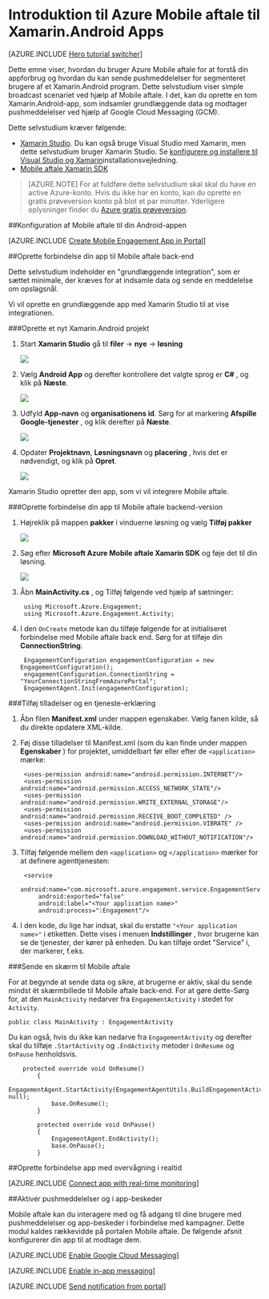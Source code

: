 <properties
    pageTitle="Introduktion til Azure Mobile aftale for Xamarin.Android"
    description="Lær at bruge Azure Mobile aftale med analyser og Push-beskeder til Xamarin.Android Apps."
    services="mobile-engagement"
    documentationCenter="xamarin"
    authors="piyushjo"
    manager="erikre"
    editor="" />

<tags
    ms.service="mobile-engagement"
    ms.workload="mobile"
    ms.tgt_pltfrm="mobile-xamarin-android"
    ms.devlang="dotnet"
    ms.topic="hero-article"
    ms.date="06/16/2016"
    ms.author="piyushjo" />

# <a name="get-started-with-azure-mobile-engagement-for-xamarinandroid-apps"></a>Introduktion til Azure Mobile aftale til Xamarin.Android Apps

[AZURE.INCLUDE [Hero tutorial switcher](../../includes/mobile-engagement-hero-tutorial-switcher.md)]

Dette emne viser, hvordan du bruger Azure Mobile aftale for at forstå din appforbrug og hvordan du kan sende pushmeddelelser for segmenteret brugere af et Xamarin.Android program.
Dette selvstudium viser simple broadcast scenariet ved hjælp af Mobile aftale. I det, kan du oprette en tom Xamarin.Android-app, som indsamler grundlæggende data og modtager pushmeddelelser ved hjælp af Google Cloud Messaging (GCM).

Dette selvstudium kræver følgende:

+ [Xamarin Studio](http://xamarin.com/studio). Du kan også bruge Visual Studio med Xamarin, men dette selvstudium bruger Xamarin Studio. Se [konfigurere og installere til Visual Studio og Xamarin](https://msdn.microsoft.com/library/mt613162.aspx)installationsvejledning.
+ [Mobile aftale Xamarin SDK](https://www.nuget.org/packages/Microsoft.Azure.Engagement.Xamarin/)

> [AZURE.NOTE] For at fuldføre dette selvstudium skal skal du have en active Azure-konto. Hvis du ikke har en konto, kan du oprette en gratis prøveversion konto på blot et par minutter. Yderligere oplysninger finder du [Azure gratis prøveversion](https://azure.microsoft.com/pricing/free-trial/?WT.mc_id=A0E0E5C02&amp;returnurl=http%3A%2F%2Fazure.microsoft.com%2Fen-us%2Fdocumentation%2Farticles%2Fmobile-engagement-xamarin-android-get-started).

##<a id="setup-azme"></a>Konfiguration af Mobile aftale til din Android-appen

[AZURE.INCLUDE [Create Mobile Engagement App in Portal](../../includes/mobile-engagement-create-app-in-portal-new.md)]

##<a id="connecting-app"></a>Oprette forbindelse din app til Mobile aftale back-end

Dette selvstudium indeholder en "grundlæggende integration", som er sættet minimale, der kræves for at indsamle data og sende en meddelelse om opslagsnål. 

Vi vil oprette en grundlæggende app med Xamarin Studio til at vise integrationen.

###<a name="create-a-new-xamarinandroid-project"></a>Oprette et nyt Xamarin.Android projekt

1. Start **Xamarin Studio** gå til **filer** -> **nye** -> **løsning** 

    ![][1]

2. Vælg **Android App** og derefter kontrollere det valgte sprog er **C#** , og klik på **Næste**.

    ![][2]

3. Udfyld **App-navn** og **organisationens id**. Sørg for at markering **Afspille Google-tjenester** , og klik derefter på **Næste**. 

    ![][3]
    
4. Opdater **Projektnavn**, **Løsningsnavn** og **placering** , hvis det er nødvendigt, og klik på **Opret**.

    ![][4]
 
Xamarin Studio opretter den app, som vi vil integrere Mobile aftale. 

###<a name="connect-your-app-to-mobile-engagement-backend"></a>Oprette forbindelse din app til Mobile aftale backend-version

1. Højreklik på mappen **pakker** i vinduerne løsning og vælg **Tilføj pakker**

    ![][5]

2. Søg efter **Microsoft Azure Mobile aftale Xamarin SDK** og føje det til din løsning.  

    ![][6]
   
3. Åbn **MainActivity.cs** , og Tilføj følgende ved hjælp af sætninger:

        using Microsoft.Azure.Engagement;
        using Microsoft.Azure.Engagement.Activity;

4. I den `OnCreate` metode kan du tilføje følgende for at initialiseret forbindelse med Mobile aftale back end. Sørg for at tilføje din **ConnectionString**. 

        EngagementConfiguration engagementConfiguration = new EngagementConfiguration();
        engagementConfiguration.ConnectionString = "YourConnectionStringFromAzurePortal";
        EngagementAgent.Init(engagementConfiguration);

###<a name="add-permissions-and-a-service-declaration"></a>Tilføj tilladelser og en tjeneste-erklæring

1. Åbn filen **Manifest.xml** under mappen egenskaber. Vælg fanen kilde, så du direkte opdatere XML-kilde.
 
2. Føj disse tilladelser til Manifest.xml (som du kan finde under mappen **Egenskaber** ) for projektet, umiddelbart før eller efter de `<application>` mærke:

        <uses-permission android:name="android.permission.INTERNET"/>
        <uses-permission android:name="android.permission.ACCESS_NETWORK_STATE"/>
        <uses-permission android:name="android.permission.WRITE_EXTERNAL_STORAGE"/>
        <uses-permission android:name="android.permission.RECEIVE_BOOT_COMPLETED" />
        <uses-permission android:name="android.permission.VIBRATE" />
        <uses-permission android:name="android.permission.DOWNLOAD_WITHOUT_NOTIFICATION"/>

3. Tilføj følgende mellem den `<application>` og `</application>` mærker for at definere agenttjenesten:

        <service
            android:name="com.microsoft.azure.engagement.service.EngagementService"
            android:exported="false"
            android:label="<Your application name>"
            android:process=":Engagement"/>

4. I den kode, du lige har indsat, skal du erstatte `"<Your application name>"` i etiketten. Dette vises i menuen **Indstillinger** , hvor brugerne kan se de tjenester, der kører på enheden. Du kan tilføje ordet "Service" i, der markerer, f.eks.

###<a name="send-a-screen-to-mobile-engagement"></a>Sende en skærm til Mobile aftale

For at begynde at sende data og sikre, at brugerne er aktiv, skal du sende mindst ét skærmbillede til Mobile aftale back-end. For at gøre dette-Sørg for, at den `MainActivity` nedarver fra `EngagementActivity` i stedet for `Activity`.

    public class MainActivity : EngagementActivity
    
Du kan også, hvis du ikke kan nedarve fra `EngagementActivity` og derefter skal du tilføje `.StartActivity` og `.EndActivity` metoder i `OnResume` og `OnPause` henholdsvis.  

        protected override void OnResume()
            {
                EngagementAgent.StartActivity(EngagementAgentUtils.BuildEngagementActivityName(Java.Lang.Class.FromType(this.GetType())), null);
                base.OnResume();             
            }
    
            protected override void OnPause()
            {
                EngagementAgent.EndActivity();
                base.OnPause();            
            }

##<a id="monitor"></a>Oprette forbindelse app med overvågning i realtid

[AZURE.INCLUDE [Connect app with real-time monitoring](../../includes/mobile-engagement-connect-app-with-monitor.md)]

##<a id="integrate-push"></a>Aktivér pushmeddelelser og i app-beskeder

Mobile aftale kan du interagere med og få adgang til dine brugere med pushmeddelelser og app-beskeder i forbindelse med kampagner. Dette modul kaldes rækkevidde på portalen Mobile aftale.
De følgende afsnit konfigurerer din app til at modtage dem.

[AZURE.INCLUDE [Enable Google Cloud Messaging](../../includes/mobile-engagement-enable-google-cloud-messaging.md)]

[AZURE.INCLUDE [Enable in-app messaging](../../includes/mobile-engagement-android-send-push.md)]

[AZURE.INCLUDE [Send notification from portal](../../includes/mobile-engagement-android-send-push-from-portal.md)]

<!-- Images -->
[1]: ./media/mobile-engagement-xamarin-android-get-started/1.png
[2]: ./media/mobile-engagement-xamarin-android-get-started/2.png
[3]: ./media/mobile-engagement-xamarin-android-get-started/3.png
[4]: ./media/mobile-engagement-xamarin-android-get-started/4.png
[5]: ./media/mobile-engagement-xamarin-android-get-started/5.png
[6]: ./media/mobile-engagement-xamarin-android-get-started/6.png
